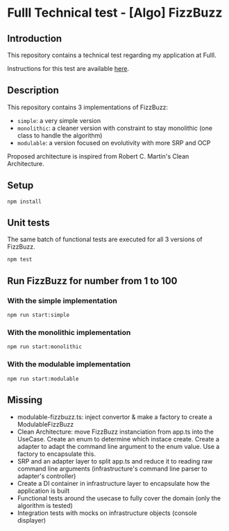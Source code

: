# Fulll Technical test - [Algo] FizzBuzz

## Introduction

This repository contains a technical test regarding my application at Fulll.

Instructions for this test are available [here](https://github.com/fulll/hiring/blob/master/Algo/fizzbuzz.md).

## Description

This repository contains 3 implementations of FizzBuzz:

- `simple`: a very simple version
- `monolithic`: a cleaner version with constraint to stay monolithic (one class to handle the algorithm)
- `modulable`: a version focused on evolutivity with more SRP and OCP

Proposed architecture is inspired from Robert C. Martin's Clean Architecture.

## Setup

```
npm install
```

## Unit tests

The same batch of functional tests are executed for all 3 versions of FizzBuzz.

```
npm test
```

## Run FizzBuzz for number from 1 to 100

### With the simple implementation

```
npm run start:simple
```

### With the monolithic implementation

```
npm run start:monolithic
```

### With the modulable implementation

```
npm run start:modulable
```

## Missing

- modulable-fizzbuzz.ts: inject convertor & make a factory to create a ModulableFizzBuzz
- Clean Architecture: move FizzBuzz instanciation from app.ts into the UseCase. Create an enum to determine which instace create. Create a adapter to adapt the command line argument to the enum value. Use a factory to encapsulate this.
- SRP and an adapter layer to split app.ts and reduce it to reading raw command line arguments (infrastructure's command line parser to adapter's controller)
- Create a DI container in infrastructure layer to encapsulate how the application is built
- Functional tests around the usecase to fully cover the domain (only the algorithm is tested)
- Integration tests with mocks on infrastructure objects (console displayer)
